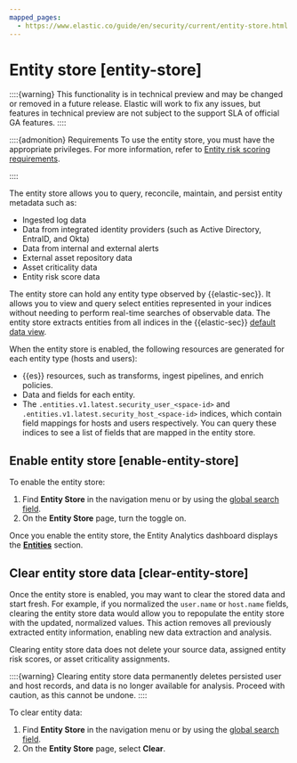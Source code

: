 ```yaml
---
mapped_pages:
  - https://www.elastic.co/guide/en/security/current/entity-store.html
---
```


# Entity store [entity-store]

::::{warning}
This functionality is in technical preview and may be changed or removed in a future release. Elastic will work to fix any issues, but features in technical preview are not subject to the support SLA of official GA features.
::::


::::{admonition} Requirements
To use the entity store, you must have the appropriate privileges. For more information, refer to [Entity risk scoring requirements](entity-risk-scoring-requirements.md).

::::


The entity store allows you to query, reconcile, maintain, and persist entity metadata such as:

* Ingested log data
* Data from integrated identity providers (such as Active Directory, EntraID, and Okta)
* Data from internal and external alerts
* External asset repository data
* Asset criticality data
* Entity risk score data

The entity store can hold any entity type observed by {{elastic-sec}}. It allows you to view and query select entities represented in your indices  without needing to perform real-time searches of observable data. The entity store extracts entities from all indices in the {{elastic-sec}} [default data view](../get-started/data-views-elastic-security.md#default-data-view-security).

When the entity store is enabled, the following resources are generated for each entity type (hosts and users):

* {{es}} resources, such as transforms, ingest pipelines, and enrich policies.
* Data and fields for each entity.
* The `.entities.v1.latest.security_user_<space-id>` and `.entities.v1.latest.security_host_<space-id>` indices, which contain field mappings for hosts and users respectively. You can query these indices to see a list of fields that are mapped in the entity store.


## Enable entity store [enable-entity-store]

To enable the entity store:

1. Find **Entity Store** in the navigation menu or by using the [global search field](../../../explore-analyze/find-and-organize/find-apps-and-objects.md).
2. On the **Entity Store** page, turn the toggle on.

Once you enable the entity store, the Entity Analytics dashboard displays the [**Entities**](../dashboards/entity-analytics-dashboard.md#entity-entities) section.


## Clear entity store data [clear-entity-store]

Once the entity store is enabled, you may want to clear the stored data and start fresh. For example, if you normalized the `user.name` or `host.name` fields, clearing the entity store data would allow you to repopulate the entity store with the updated, normalized values. This action removes all previously extracted entity information, enabling new data extraction and analysis.

Clearing entity store data does not delete your source data, assigned entity risk scores, or asset criticality assignments.

::::{warning}
Clearing entity store data permanently deletes persisted user and host records, and data is no longer available for analysis. Proceed with caution, as this cannot be undone.
::::


To clear entity data:

1. Find **Entity Store** in the navigation menu or by using the [global search field](../../../explore-analyze/find-and-organize/find-apps-and-objects.md).
2. On the **Entity Store** page, select **Clear**.

